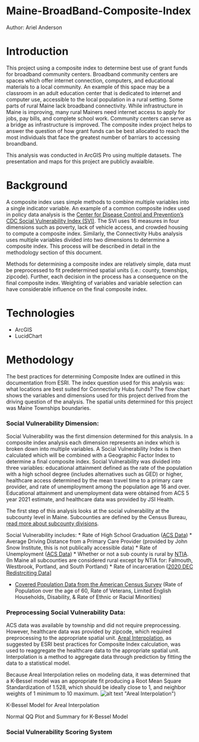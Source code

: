 # Maine-BroadBand-Composite-Index
Author: Ariel Anderson

# Introduction 
This project using a composite index to determine best use of grant funds for broadband community centers. Broadband community centers are spaces which offer internet connection, computers, and educational materials to a local community. An example of this space may be
a classroom in an adult education center that is dedicated to internet and computer use, accessible to the local population in a rural setting. Some parts of rural Maine lack broadband connectivity. While infrastructure in Maine is improving, many rural Mainers need 
internet access to apply for jobs, pay bills, and complete school work. Community centers can serve as a bridge as infrastructure is improved. The composite index project helps to answer the question of how grant funds can be best allocated to reach the most individuals
that face the greatest number of barriars to accessing broandband. 

This analysis was conducted in ArcGIS Pro using multiple datasets. The presentation and maps for this project are publicly avaialble. 

# Background
A composite index uses simple methods to combine multiple variables into a single indicator variable. An example of a common composite index used in policy data analysis is the [Center for Disease Control and Prevention’s CDC Social Vulnerability Index (SVI)](https://www.atsdr.cdc.gov/placeandhealth/svi/fact_sheet/fact_sheet.html). 
The SVI uses 16 measures in four dimensions such as poverty, lack of vehicle access, and crowded housing to compute a composite index. Similarly, the Connectivity Hubs analysis uses multiple variables divided into two dimensions to determine a composite index. 
This process will be described in detail in the methodology section of this document. 

Methods for determining a composite index are relatively simple, data must be preprocessed to fit predetermined spatial units (i.e.: county, townships, zipcode). Further, each decision in the process has a consequence on the final composite index. 
Weighting of variables and variable selection can have considerable influence on the final composite index.  


# Technologies
* ArcGIS
* LucidChart

# Methodology

The best practices for determining Composite Index are outlined in this documentation from ESRI. The index question used for this analysis was: what locations are best suited for Connectivity Hubs funds? 
The flow chart shows the variables and dimensions used for this project derived from the driving question of the analysis. The spatial units determined for this project was Maine Townships boundaries.

### Social Vulnerability Dimension: 

Social Vulnerability was the first dimension determined for this analysis. In a composite index analysis each dimension represents an index which is broken down into multiple variables. A Social Vulnerability Index is then calculated which will be combined with a Geographic Factor Index to determine a final composite index. Social Vulnerability was divided into three variables: educational attainment defined as the rate of the population with a high school degree (includes alternatives such as GED) or higher, healthcare access determined by the mean travel time to a primary care provider, and rate of unemployment among the population age 16 and over. Educational attainment and unemployment data were obtained from ACS 5 year 2021 estimate, and healthcare data was provided by JSI Health. 

The first step of this analysis looks at the social vulnerability at the subcounty level in Maine. Subcounties are defined by the Census Bureau, [read more about subcounty divisions](https://www2.census.gov/geo/pdfs/reference/GARM/Ch8GARM.pdf). 

Social Vulnerability includes: 
	* Rate of High School Graduation ([ACS Data](https://www.census.gov/programs-surveys/acs))
	* Average Driving Distance from a Primary Care Provider (provided by John Snow Institute, this is not publically accessible data) 
	* Rate of Unemployment ([ACS Data](https://www.census.gov/programs-surveys/acs))
	* Whether or not a sub county is rural by [NTIA](https://www.ntia.gov/). (In Maine all subcounties are considered rural except by NTIA for: Falmouth, Westbrook, Portland, and South Portland) 
	* Rate of incarceration ([2020 DEC Redistrciting Data](https://www.census.gov/programs-surveys/decennial-census/about/rdo/summary-files.html)]
 * [Covered Population Data from the American Census Survey](https://www.census.gov/programs-surveys/acs) (Rate of Population over the age of 60, Rate of Veterans, Limited English Households, Disability, & Rate of Ethnic or Racial Minorities)

### Preprocessing Social Vulnerability Data: 

ACS data was available by township and did not require preprocessing. However, healthcare data was provided by zipcode, which required preprocessing to the appropriate spatial unit. [Areal Interpolation](https://pro.arcgis.com/en/pro-app/latest/help/analysis/geostatistical-analyst/what-is-areal-interpolation.htm), as suggested by ESRI best practices for Composite Index calculation, was used to reaggregate the healthcare data to the appropriate spatial unit. Interpolation is a method to aggregate data through prediction by fitting the data to a statistical model.  

Because Areal Interpolation relies on modeling data, it was determined that a K-Bessel model was an appropriate fit producing a Root Mean Square Standardization of 1.528, which should be ideally close to 1, and neighbor weights of 1 minimum to 10 maximum. 
![alt text](https://github.com/arielfanderson/Maine-BroadBand-Composite-Index/blob/main/areal_interpolation.png) "Areal Interpolation")


K-Bessel Model for Areal Interpolation 

Normal QQ Plot and Summary for K-Bessel Model 

### Social Vulnerability Scoring System 





